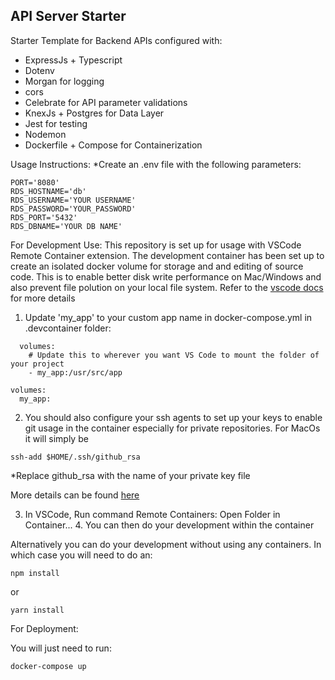 ## API Server Starter

Starter Template for Backend APIs configured with:

- ExpressJs + Typescript
- Dotenv
- Morgan for logging
- cors
- Celebrate for API parameter validations
- KnexJs + Postgres for Data Layer
- Jest for testing
- Nodemon
- Dockerfile + Compose for Containerization

Usage Instructions:
\*Create an .env file with the following parameters:

```
PORT='8080'
RDS_HOSTNAME='db'
RDS_USERNAME='YOUR USERNAME'
RDS_PASSWORD='YOUR_PASSWORD'
RDS_PORT='5432'
RDS_DBNAME='YOUR DB NAME'
```

For Development Use:
This repository is set up for usage with VSCode Remote Container extension.
The development container has been set up to create an isolated docker volume for storage and and editing of source code.
This is to enable better disk write performance on Mac/Windows and also prevent file polution on your local file system.
Refer to the [vscode docs](https://code.visualstudio.com/docs/remote/containers-advanced#_improving-container-disk-performance) for more details

1. Update 'my_app' to your custom app name in docker-compose.yml in .devcontainer folder:

```
  volumes:
    # Update this to wherever you want VS Code to mount the folder of your project
    - my_app:/usr/src/app

volumes:
  my_app:
```

2. You should also configure your ssh agents to set up your keys to enable git usage in the container especially for private repositories. For MacOs it will simply be

```
ssh-add $HOME/.ssh/github_rsa
```

\*Replace github_rsa with the name of your private key file

More details can be found [here](https://code.visualstudio.com/docs/remote/containers#_using-ssh-keys)

3. In VSCode, Run command Remote Containers: Open Folder in Container... 4. You can then do your development within the container

Alternatively you can do your development without using any containers. In which case you will need to do an:

```
npm install
```

or

```
yarn install
```

For Deployment:

You will just need to run:

```sh
docker-compose up
```
